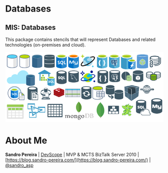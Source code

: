 # Databases

## MIS: Databases
This package contains stencils that will represent Databases and related technologies (on-premises and cloud).

![MIS: Databases](../media/MIS-Databases.png)

# About Me
**Sandro Pereira** | [DevScope](http://www.devscope.net/) | MVP & MCTS BizTalk Server 2010 | [https://blog.sandro-pereira.com/](https://blog.sandro-pereira.com/) | [@sandro_asp](https://twitter.com/sandro_asp)

